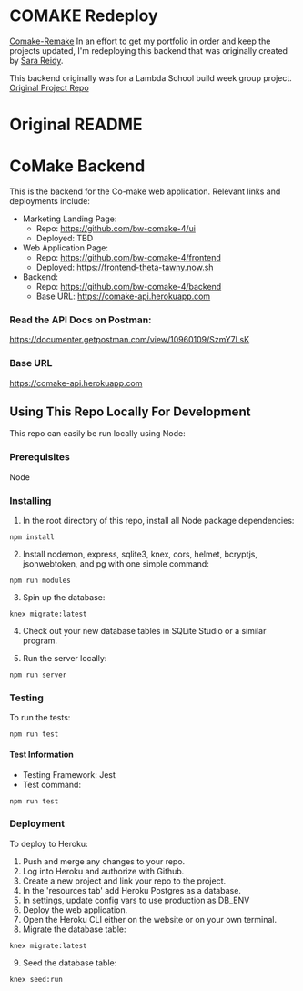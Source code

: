 # COMAKE Redeploy
[Comake-Remake](https://comake-remake.herokuapp.com)
 In an effort to get my portfolio in order and keep the projects updated, I'm redeploying this backend that was originally created by [Sara Reidy](https://github.com/reidysj). 

 This backend originally was for a Lambda School build week group project. 
 [Original Project Repo](https://github.com/bw-comake-4)


# Original README
# CoMake Backend

This is the backend for the Co-make web application. Relevant links and deployments include:

- Marketing Landing Page:
  - Repo: https://github.com/bw-comake-4/ui
  - Deployed: TBD
- Web Application Page:
  - Repo: https://github.com/bw-comake-4/frontend
  - Deployed: https://frontend-theta-tawny.now.sh
- Backend:
  - Repo: https://github.com/bw-comake-4/backend
  - Base URL: https://comake-api.herokuapp.com

### Read the API Docs on Postman:

https://documenter.getpostman.com/view/10960109/SzmY7LsK

### Base URL

https://comake-api.herokuapp.com

## Using This Repo Locally For Development

This repo can easily be run locally using Node:

### Prerequisites

Node

### Installing

1. In the root directory of this repo, install all Node package dependencies:

`npm install`

2. Install nodemon, express, sqlite3, knex, cors, helmet, bcryptjs, jsonwebtoken, and pg with one simple command:

`npm run modules`

3. Spin up the database:

`knex migrate:latest`

4. Check out your new database tables in SQLite Studio or a similar program.

5. Run the server locally:

`npm run server`

### Testing

To run the tests:

`npm run test`

#### Test Information

- Testing Framework: Jest
- Test command:

`npm run test`

### Deployment

To deploy to Heroku:

1. Push and merge any changes to your repo.
2. Log into Heroku and authorize with Github.
3. Create a new project and link your repo to the project.
4. In the 'resources tab' add Heroku Postgres as a database.
5. In settings, update config vars to use production as DB_ENV
6. Deploy the web application.
7. Open the Heroku CLI either on the website or on your own terminal.
8. Migrate the database table:

`knex migrate:latest`

9. Seed the database table:

`knex seed:run`

